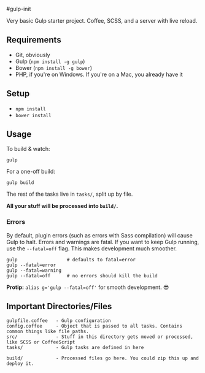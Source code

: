 #gulp-init

Very basic Gulp starter project. Coffee, SCSS, and a server with live reload.

## Requirements

- Git, obviously
- Gulp (`npm install -g gulp`)
- Bower (`npm install -g bower`)
- PHP, if you're on Windows. If you're on a Mac, you already have it

## Setup

- `npm install`
- `bower install`

## Usage

To build & watch:

```
gulp
```

For a one-off build:

```
gulp build
```

The rest of the tasks live in `tasks/`, split up by file.

**All your stuff will be processed into `build/`.**

### Errors

By default, plugin errors (such as errors with Sass compilation) will cause
Gulp to halt. Errors and warnings are fatal. If you want to keep Gulp running,
use the `--fatal=off` flag. This makes development much smoother.

```
gulp                  # defaults to fatal=error
gulp --fatal=error
gulp --fatal=warning
gulp --fatal=off      # no errors should kill the build
```

**Protip:** `alias g='gulp --fatal=off'` for smooth development. :sunglasses:

## Important Directories/Files

```
gulpfile.coffee   - Gulp configuration
config.coffee     - Object that is passed to all tasks. Contains common things like file paths.
src/              - Stuff in this directory gets moved or processed, like SCSS or CoffeeScript
tasks/            - Gulp tasks are defined in here

build/            - Processed files go here. You could zip this up and deploy it.
```
